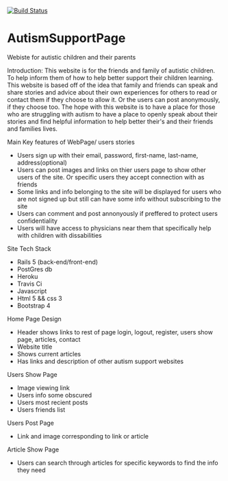[![Build Status](https://travis-ci.org/collinL34/AutismSupportPage.svg?branch=development)](https://travis-ci.org/collinL34/AutismSupportPage)
# AutismSupportPage
Webiste for autistic children and their parents

Introduction: 
  This website is for the friends and family of autistic children. To help inform them of how to help better support their children learning. This website is based off of the idea that family and friends can speak and share stories and advice about their own experiences for others to read or contact them if they choose to allow it. Or the users can post anonymously, if they choose too. The hope with this website is to have a place for those who are struggling with autism to have a place to openly speak about their stories and find helpful information to help better their's and their friends and families lives.

Main Key features of WebPage/ users stories

  - Users sign up with their email, password, first-name, last-name, address(optional)
  - Users can post images and links on thier users page to show other users of the site. Or specific users they accept 
    connection with as friends
  - Some links and info belonging to the site will be displayed for users who are not signed up but still can have some info 
    without subscribing to the site
  - Users can comment and post annonyously if preffered to protect users confidentiality
  - Users will have access to physicians near them that specifically help with children with dissabilities
  
Site Tech Stack

  - Rails 5 (back-end/front-end)
  - PostGres db
  - Heroku
  - Travis Ci
  - Javascript
  - Html 5 && css 3
  - Bootstrap 4
  
Home Page Design
  
  - Header shows links to rest of page login, logout, register, users show page, articles, contact
  - Website title
  - Shows current articles
  - Has links and description of other autism support websites
  
Users Show Page

  - Image viewing link
  - Users info some obscured  
  - Users most recient posts
  - Users friends list
  
Users Post Page

  - Link and image corresponding to link or article
 
Article Show Page 
  
  - Users can search through articles for specific keywords to find the info they need
  
  
  
  
  
  
  
  
  
  
  
  
